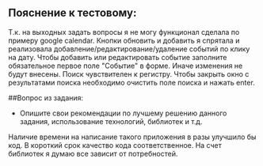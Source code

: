 ## Пояснение к тестовому:

Т.к. на выходных задать вопросы я не могу функционал сделала по примеру google calendar.
Кнопки обновить и добавить я спрятала и реализовала добавление/редактирование/удаление событий по клику на дату.
Чтобы добавить или редактировать событие заполните обязательное первое поле "Событие" в форме. Иначе изменения не будут внесены.
Поиск чувствителен к регистру.
 Чтобы закрыть окно с результатами поиска необходимо очистить поле поиска и нажать enter.

##Вопрос из задания:
- Опишите свои рекомендации по лучшему решению данного задания, использование технологий, библиотек и т.д.

Наличие времени на написание такого приложения в разы улучшило бы код. В короткий срок качество кода соответственное.
На счет библиотек я думаю все зависит от потребностей.
